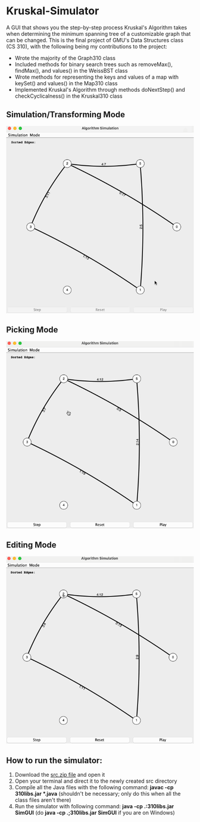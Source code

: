 # Kruskal-Simulator

A GUI that shows you the step-by-step process Kruskal's Algorithm takes when determining the minimum spanning tree of a customizable graph that can be changed. This is the final project of GMU's Data Structures class (CS 310), with the following being my contributions to the project:
* Wrote the majority of the Graph310 class
* Included methods for binary search trees such as removeMax(), findMax(), and values() in the WeissBST class
* Wrote methods for representing the keys and values of a map with keySet() and values() in the Map310 class
* Implemented Kruskal's Algorithm through methods doNextStep() and checkCyclicalness() in the Kruskal310 class

## Simulation/Transforming Mode
<img src='Kruskal Algorithm Demo Gif Simulation Mode.gif' title='Simulation Mode' width='' alt='Simulation Mode' />

## Picking Mode
<img src='Kruskal Algorithm Demo Gif Picking Mode.gif' title='Picking Mode' width='' alt='Picking Mode' />

## Editing Mode
<img src='Kruskal Algorithm Demo Gif Editing Mode.gif' title='Editing Mode' width='' alt='Editing Mode' />

## How to run the simulator:
1. Download the [src.zip file](src.zip) and open it
2. Open your terminal and direct it to the newly created src directory
3. Compile all the Java files with the following command: <strong>javac -cp 310libs.jar *.java</strong> (shouldn't be necessary; only do this when all the class files aren't there)
4. Run the simulator with following command: <strong>java -cp .:310libs.jar SimGUI</strong> (do <strong>java -cp .;310libs.jar SimGUI</strong> if you are on Windows)



